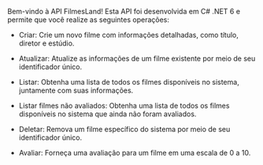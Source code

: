 Bem-vindo à API FilmesLand! Esta API foi desenvolvida em C# .NET 6 e permite que você realize as seguintes operações:

- Criar: Crie um novo filme com informações detalhadas, como título, diretor e estúdio.

- Atualizar: Atualize as informações de um filme existente por meio de seu identificador único.

- Listar: Obtenha uma lista de todos os filmes disponíveis no sistema, juntamente com suas informações.

- Listar filmes não avaliados: Obtenha uma lista de todos os filmes disponíveis no sistema que ainda não foram avaliados.

- Deletar: Remova um filme específico do sistema por meio de seu identificador único.

- Avaliar: Forneça uma avaliação para um filme em uma escala de 0 a 10.
